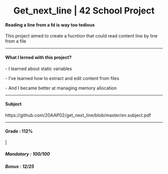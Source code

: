 <h1 align="center"> Get_next_line | 42 School Project </h1>
<h4>Reading a line from a fd is way too tedious</h4>
<p>This project aimed to create a fucntion that could read content line by line from a file</p>

-----

<h4>What I lerned with this project?</h4>
<p>- I learned about static variables</p>
<p>- I've learned how to extract and edit content from files</p>
<p>- And I became better at managing memory allocation</p>

-----

<h4>Subject</h4>
https://github.com/20AAP02/get_next_line/blob/master/en.subject.pdf

-----

<h4>Grade : 112%</h4> | <h5>Mandatory : 100/100</h5>
<h5>Bonus : 12/25</h5>

